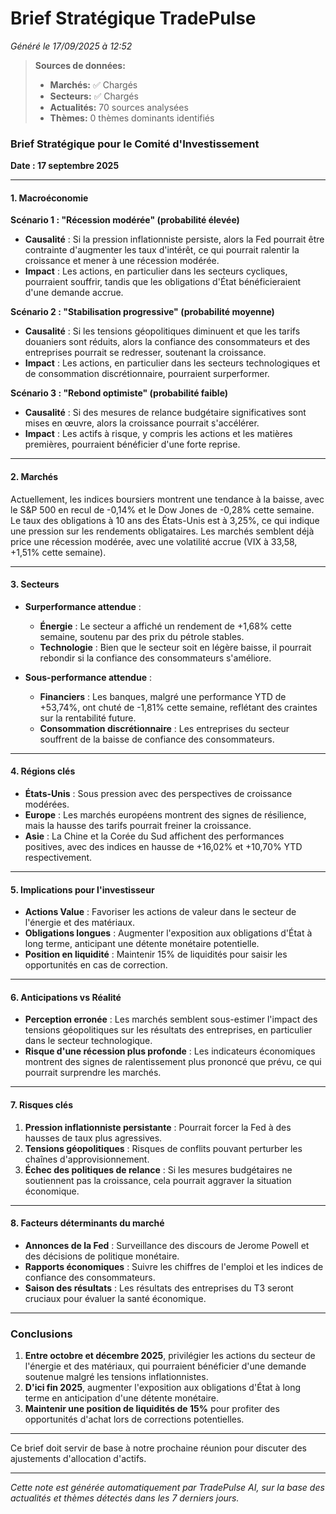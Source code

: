 # Brief Stratégique TradePulse

*Généré le 17/09/2025 à 12:52*

> **Sources de données:**
> - **Marchés:** ✅ Chargés
> - **Secteurs:** ✅ Chargés
> - **Actualités:** 70 sources analysées
> - **Thèmes:** 0 thèmes dominants identifiés

### Brief Stratégique pour le Comité d'Investissement

**Date : 17 septembre 2025**

---

#### 1. Macroéconomie

**Scénario 1 : "Récession modérée" (probabilité élevée)**
- **Causalité** : Si la pression inflationniste persiste, alors la Fed pourrait être contrainte d'augmenter les taux d'intérêt, ce qui pourrait ralentir la croissance et mener à une récession modérée.
- **Impact** : Les actions, en particulier dans les secteurs cycliques, pourraient souffrir, tandis que les obligations d'État bénéficieraient d'une demande accrue.

**Scénario 2 : "Stabilisation progressive" (probabilité moyenne)**
- **Causalité** : Si les tensions géopolitiques diminuent et que les tarifs douaniers sont réduits, alors la confiance des consommateurs et des entreprises pourrait se redresser, soutenant la croissance.
- **Impact** : Les actions, en particulier dans les secteurs technologiques et de consommation discrétionnaire, pourraient surperformer.

**Scénario 3 : "Rebond optimiste" (probabilité faible)**
- **Causalité** : Si des mesures de relance budgétaire significatives sont mises en œuvre, alors la croissance pourrait s'accélérer.
- **Impact** : Les actifs à risque, y compris les actions et les matières premières, pourraient bénéficier d'une forte reprise.

---

#### 2. Marchés

Actuellement, les indices boursiers montrent une tendance à la baisse, avec le S&P 500 en recul de -0,14% et le Dow Jones de -0,28% cette semaine. Le taux des obligations à 10 ans des États-Unis est à 3,25%, ce qui indique une pression sur les rendements obligataires. Les marchés semblent déjà price une récession modérée, avec une volatilité accrue (VIX à 33,58, +1,51% cette semaine).

---

#### 3. Secteurs

- **Surperformance attendue** : 
  - **Énergie** : Le secteur a affiché un rendement de +1,68% cette semaine, soutenu par des prix du pétrole stables.
  - **Technologie** : Bien que le secteur soit en légère baisse, il pourrait rebondir si la confiance des consommateurs s'améliore.
  
- **Sous-performance attendue** :
  - **Financiers** : Les banques, malgré une performance YTD de +53,74%, ont chuté de -1,81% cette semaine, reflétant des craintes sur la rentabilité future.
  - **Consommation discrétionnaire** : Les entreprises du secteur souffrent de la baisse de confiance des consommateurs.

---

#### 4. Régions clés

- **États-Unis** : Sous pression avec des perspectives de croissance modérées.
- **Europe** : Les marchés européens montrent des signes de résilience, mais la hausse des tarifs pourrait freiner la croissance.
- **Asie** : La Chine et la Corée du Sud affichent des performances positives, avec des indices en hausse de +16,02% et +10,70% YTD respectivement.

---

#### 5. Implications pour l'investisseur

- **Actions Value** : Favoriser les actions de valeur dans le secteur de l'énergie et des matériaux.
- **Obligations longues** : Augmenter l'exposition aux obligations d'État à long terme, anticipant une détente monétaire potentielle.
- **Position en liquidité** : Maintenir 15% de liquidités pour saisir les opportunités en cas de correction.

---

#### 6. Anticipations vs Réalité

- **Perception erronée** : Les marchés semblent sous-estimer l'impact des tensions géopolitiques sur les résultats des entreprises, en particulier dans le secteur technologique.
- **Risque d'une récession plus profonde** : Les indicateurs économiques montrent des signes de ralentissement plus prononcé que prévu, ce qui pourrait surprendre les marchés.

---

#### 7. Risques clés

1. **Pression inflationniste persistante** : Pourrait forcer la Fed à des hausses de taux plus agressives.
2. **Tensions géopolitiques** : Risques de conflits pouvant perturber les chaînes d'approvisionnement.
3. **Échec des politiques de relance** : Si les mesures budgétaires ne soutiennent pas la croissance, cela pourrait aggraver la situation économique.

---

#### 8. Facteurs déterminants du marché

- **Annonces de la Fed** : Surveillance des discours de Jerome Powell et des décisions de politique monétaire.
- **Rapports économiques** : Suivre les chiffres de l'emploi et les indices de confiance des consommateurs.
- **Saison des résultats** : Les résultats des entreprises du T3 seront cruciaux pour évaluer la santé économique.

---

### Conclusions

1. **Entre octobre et décembre 2025**, privilégier les actions du secteur de l'énergie et des matériaux, qui pourraient bénéficier d'une demande soutenue malgré les tensions inflationnistes.
2. **D'ici fin 2025**, augmenter l'exposition aux obligations d'État à long terme en anticipation d'une détente monétaire.
3. **Maintenir une position de liquidités de 15%** pour profiter des opportunités d'achat lors de corrections potentielles.

--- 

Ce brief doit servir de base à notre prochaine réunion pour discuter des ajustements d'allocation d'actifs.

---

*Cette note est générée automatiquement par TradePulse AI, sur la base des actualités et thèmes détectés dans les 7 derniers jours.*

